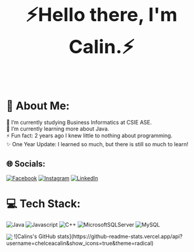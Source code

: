 <h1 align="center"  style="font-size:50px">⚡Hello there, I'm Calin.⚡</h1>

<br>


# 💫 About Me:
🔭 I’m currently studying Business Informatics at CSIE ASE.<br>🌱 I’m currently learning more about Java.<br>⚡ Fun fact: 2 years ago I knew little to nothing about programming.<br>✨ One Year Update: I learned so much, but there is still so much to learn!


## 🌐 Socials:
[![Facebook](https://img.shields.io/badge/Facebook-%231877F2.svg?logo=Facebook&logoColor=white)](https://facebook.com/chelcea.calin) [![Instagram](https://img.shields.io/badge/Instagram-%23E4405F.svg?logo=Instagram&logoColor=white)](https://instagram.com/chelceacalin/)
[![LinkedIn](https://img.shields.io/badge/LinkedIn-%230077B5.svg?logo=linkedin&logoColor=white)]([https://linkedin.com/in/https://www.linkedin.com/in/chelceacalin/](https://www.linkedin.com/in/chelceacalin/)) 

# 💻 Tech Stack:
![Java](https://img.shields.io/badge/java-%23ED8B00.svg?style=for-the-badge&logo=java&logoColor=white) 
![Javascript](https://img.shields.io/badge/JavaScript-F7DF1E?style=for-the-badge&logo=javascript&logoColor=black)
![C++](https://img.shields.io/badge/c++-%2300599C.svg?style=for-the-badge&logo=c%2B%2B&logoColor=white)
![MicrosoftSQLServer](https://img.shields.io/badge/Microsoft%20SQL%20Sever-CC2927?style=for-the-badge&logo=microsoft%20sql%20server&logoColor=white) 
![MySQL](https://img.shields.io/badge/mysql-%2300f.svg?style=for-the-badge&logo=mysql&logoColor=white)


<img align="center" src="https://github-readme-stats.vercel.app/api?username=chelceacalin&show_icons=true&theme=radical" />
![Calins's GitHub stats](https://github-readme-stats.vercel.app/api?username=chelceacalin&show_icons=true&theme=radical)





